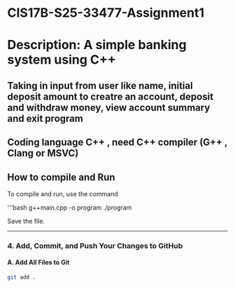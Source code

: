 # CIS17B-S25-33477-Assignment1

# Description: A simple banking system using C++

## Taking in input from user like name, initial deposit amount to creatre an account, deposit and withdraw money, view account summary and exit program

## Coding language C++ , need C++ compiler (G++ , Clang or MSVC)

## How to compile and Run
To compile and run, use the command 

'''bash
g++main.cpp -o program
./program

Save the file.

---

### **4. Add, Commit, and Push Your Changes to GitHub**
#### **A. Add All Files to Git**
```bash
git add .